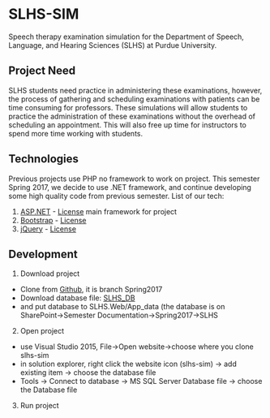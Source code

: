 # SLHS-SIM




Speech therapy examination simulation for the Department of Speech, Language, and Hearing Sciences (SLHS) at Purdue University.


## Project Need

SLHS students need practice in administering these examinations, however, the process of gathering and scheduling examinations with patients can be time consuming for professors. These simulations will allow students to practice the administration of these examinations without the overhead of scheduling an appointment. This will also free up time for instructors to spend more time working with students.


## Technologies

Previous projects use PHP no framework to work on project.
This semester Spring 2017, we decide to use .NET framework, and continue developing some high quality code from previous semester.
List of our tech:

 1. [ASP.NET](https://www.asp.net/) - [License](https://aspnet.codeplex.com/license) main framework for project
 2. [Bootstrap](http://getbootstrap.com/) - [License](https://github.com/twbs/bootstrap/blob/master/LICENSE)
 3. [jQuery](http://jquery.com/) - [License](https://jquery.org/license/)

 
## Development 
 
 1. Download project
 - Clone from [Github](https://github.com/purdue-epics-wise/slhs-sim), it is branch Spring2017
 - Download database file: [SLHS_DB](https://sharepoint.ecn.purdue.edu/epics/teams/wise/Semester%20Documentation/Spring%202017/SLHS/SLHS_DB.mdf) 
 - and put database to SLHS.Web/App_data (the database is on SharePoint->Semester Documentation->Spring2017->SLHS
 2. Open project
 - use Visual Studio 2015, File->Open website->choose where you clone slhs-sim
 - in solution explorer, right click the website icon (slhs-sim) -> add existing item -> choose the database file
 -  Tools -> Connect to database -> MS SQL Server Database file -> choose the Database file
 3. Run project


